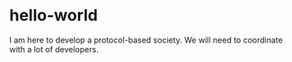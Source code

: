 # hello-world
I am here to develop a protocol-based society.
We will need to coordinate with a lot of developers.  
